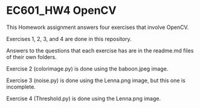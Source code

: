 # EC601_HW4 OpenCV
This Homework assignment answers four exercises that involve OpenCV.

Exercises 1, 2, 3, and 4 are done in this repository.  

Answers to the questions that each exercise has are in the readme.md files of their own folders.

Exercise 2 (colorimage.py) is done using the baboon.jpeg image. 

Exercise 3 (noise.py) is done using the Lenna.png image, but this one is incomplete.

Exercise 4 (Threshold.py) is done using the Lenna.png image.
